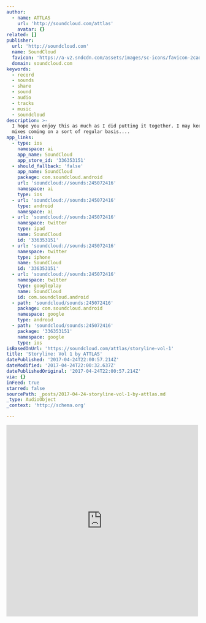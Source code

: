 ```yaml
---
author:
  - name: ATTLAS
    url: 'http://soundcloud.com/attlas'
    avatar: {}
related: []
publisher:
  url: 'http://soundcloud.com'
  name: SoundCloud
  favicon: 'https://a-v2.sndcdn.com/assets/images/sc-icons/favicon-2cadd14b.ico'
  domain: soundcloud.com
keywords:
  - record
  - sounds
  - share
  - sound
  - audio
  - tracks
  - music
  - soundcloud
description: >-
  I hope you enjoy this as much as I did putting it together. I may keep these
  mixes coming on a sort of regular basis....
app_links:
  - type: ios
    namespace: ai
    app_name: SoundCloud
    app_store_id: '336353151'
  - should_fallback: 'false'
    app_name: SoundCloud
    package: com.soundcloud.android
    url: 'soundcloud://sounds:245072416'
    namespace: ai
    type: ios
  - url: 'soundcloud://sounds:245072416'
    type: android
    namespace: ai
  - url: 'soundcloud://sounds:245072416'
    namespace: twitter
    type: ipad
    name: SoundCloud
    id: '336353151'
  - url: 'soundcloud://sounds:245072416'
    namespace: twitter
    type: iphone
    name: SoundCloud
    id: '336353151'
  - url: 'soundcloud://sounds:245072416'
    namespace: twitter
    type: googleplay
    name: SoundCloud
    id: com.soundcloud.android
  - path: 'soundcloud/sounds:245072416'
    package: com.soundcloud.android
    namespace: google
    type: android
  - path: 'soundcloud/sounds:245072416'
    package: '336353151'
    namespace: google
    type: ios
isBasedOnUrl: 'https://soundcloud.com/attlas/storyline-vol-1'
title: 'Storyline: Vol 1 by ATTLAS'
datePublished: '2017-04-24T22:00:57.214Z'
dateModified: '2017-04-24T22:00:32.637Z'
datePublishedOriginal: '2017-04-24T22:00:57.214Z'
via: {}
inFeed: true
starred: false
sourcePath: _posts/2017-04-24-storyline-vol-1-by-attlas.md
_type: AudioObject
_context: 'http://schema.org'

---
```

<iframe src="https://cdn.embedly.com/widgets/media.html?src=https%3A%2F%2Fw.soundcloud.com%2Fplayer%2F%3Fvisual%3Dtrue%26url%3Dhttp%253A%252F%252Fapi.soundcloud.com%252Ftracks%252F245072416%26show_artwork%3Dtrue&amp;url=https%3A%2F%2Fsoundcloud.com%2Fattlas%2Fstoryline-vol-1&amp;image=http%3A%2F%2Fi1.sndcdn.com%2Fartworks-000145585739-u1o1k4-t500x500.jpg&amp;key=b7d04c9b404c499eba89ee7072e1c4f7&amp;type=text%2Fhtml&amp;schema=soundcloud" width="500" height="500" scrolling="no" frameborder="0" allowfullscreen="" style=""></iframe>